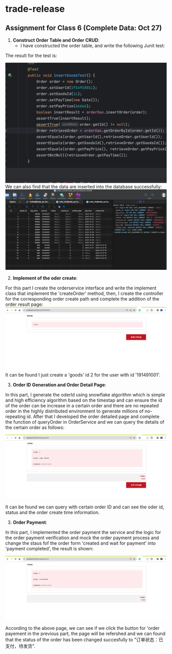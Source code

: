 # trade-release

## Assignment for Class 6 (Complete Data: Oct 27)

1. **Construct Order Table and Order CRUD**:
   - I have constructed the order table, and write the following Junit test:

  The result for the test is:

  ![OrderCRUDTest](Images/OrderCRUDUnitTest6.png) 
  We can also find that the data are inserted into the database successfully:
  ![DatabaseInsertResult](Images/OrderInfo6.png)



2.  **Implement of the oder create**:

For this part I create the orderservice interface and write the implement class that implement the 'createOrder' method, then, I create the controller for the corresponding order create path and complete the addition of the order result page:
![CreateOrder](Images/OrderCreateSuccesfully6.png) 
It can be found I just create a 'goods' id 2 for the user with id '191491001'.


3.  **Order ID Generation and Order Detail Page**:

In this part, I generate the oderId using snowflake algorithm which is simple and high efficiency algorithm based on the timestap and can ensure the id of the order can be increase in a certain order and there are no repeated order in the highly distributed environment to generate millions of no-repeating id. After that I developed the order detailed page and complete the function of queryOrder in OrderService and we can query the details of the certain order as follows:


![OrderDetailsPage](Images/OrderDetailPage6.png)

It can be found we can query with certain order ID and can see the oder id, status and the order create time information.

3.  **Order Payment**:

In this part, I implemented the order payment the service and the logic for the order payment verification and mock the order payment process and change the staus fof the order form 'created and wait for payment' into 'payment completed', the result is shown:

![OrderPayment6](Images/OrderPayment6.png)

According to the above page, we can see if we click the button for 'order payement in the previous part, the page will be refershed and we can found that the status of the order has been changed succesfully to "订单状态：已支付，待发货”.